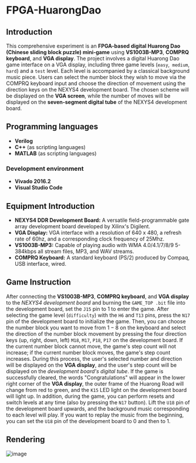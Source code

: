 # FPGA-HuarongDao

## Introduction

This comprehensive experiment is an **FPGA-based digital Huarong Dao (Chinese sliding block puzzle) mini-game** using **VS1003B-MP3**, **COMPRQ keyboard**, and **VGA display**. The project involves a digital Huarong Dao game interface on a VGA display, including three game levels (`easy`,` medium`, `hard`) and a `test` level. Each level is accompanied by a classical background music piece. Users can select the number block they wish to move via the COMPRQ keyboard input and choose the direction of movement using the direction keys on the NEXYS4 development board. The chosen scheme will be displayed on the **VGA screen**, while the number of moves will be displayed on the **seven-segment digital tube** of the NEXYS4 development board.

## Programming languages

-   **Verilog**
-   **C++** (as scripting languages)
-   **MATLAB** (as scripting languages)

### Development environment

-   **Vivado 2016.2**
-   **Visual Studio Code**

## Equipment Introduction

-   **NEXYS4 DDR Development Board:** A versatile field-programmable gate array development board developed by Xilinx's Digilent.
-   **VGA Display:** VGA interface with a resolution of 640 x 480, a refresh rate of 60hz, and a corresponding clock frequency of 25Mhz.
-   **VS1003B-MP3:** Capable of playing audio with WMA 4.0/4.1/7/8/9 5-384kbps all stream files, MP3, and WAV streams.
-   **COMPRQ Keyboard:** A standard keyboard (PS/2) produced by Compaq, USB interface, wired.

## Game Instruction

After connecting the **VS1003B-MP3**, **COMPRQ keyboard**, and **VGA display** to the *NEXYS4 development board* and burning the `GAME_TOP .bit` file into the development board, set the `J15` pin to $1$ to enter the game. After selecting the game level (`difficulty`) with the `H6` and `T13` pins, press the `N17` pin of the development board to initialize the game. Then, you can choose the number block you want to move from $1-8$ on the keyboard and select the direction of the number block movement by pressing the four direction keys (up, right, down, left) `M18`, `M17`, `P18`, `P17` on the development board. If the current number block cannot move, the game's step count will not increase; if the current number block moves, the game's step count increases. During this process, the user's selected number and direction will be displayed on the **VGA display**, and the user's step count will be displayed on the *development board's digital tube*. If the game is successfully cleared, the words "Congratulations" will appear in the lower right corner of the **VGA display**, the outer frame of the Huarong Road will change from red to green, and the `K15` LED light on the development board will light up. In addition, during the game, you can perform resets and switch levels at any time (also by pressing the `N17` button). Lift the `U18` pin of the development board upwards, and the background music corresponding to each level will play. If you want to replay the music from the beginning, you can set the `U18` pin of the development board to $0$ and then to $1$.

## Rendering
![image](https://github.com/WinstonLiyt/FPGA-HuarongDao/assets/104308117/9c462301-b834-4eb5-a2e3-3c23dcfae17b)
